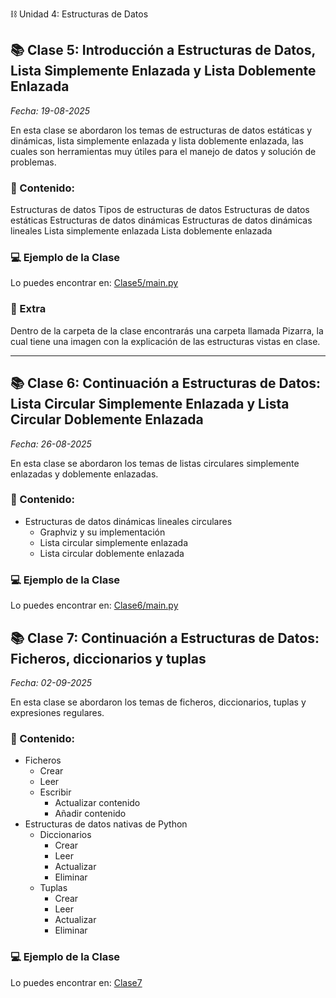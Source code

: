 ⛓️ Unidad 4: Estructuras de Datos

## 📚 Clase 5: Introducción a Estructuras de Datos, Lista Simplemente Enlazada y Lista Doblemente Enlazada
_Fecha: 19-08-2025_

En esta clase se abordaron los temas de estructuras de datos estáticas y dinámicas, lista simplemente enlazada y lista doblemente enlazada, las cuales son herramientas muy útiles para el manejo de datos y solución de problemas.

### 📖 Contenido:
Estructuras de datos
Tipos de estructuras de datos
Estructuras de datos estáticas
Estructuras de datos dinámicas
Estructuras de datos dinámicas lineales
Lista simplemente enlazada
Lista doblemente enlazada

### 💻 Ejemplo de la Clase
Lo puedes encontrar en: [Clase5/main.py](./Clase5/main.py)

### 🚀 Extra
Dentro de la carpeta de la clase encontrarás una carpeta llamada Pizarra, la cual tiene una imagen con la explicación de las estructuras vistas en clase.

---

## 📚 Clase 6: Continuación a Estructuras de Datos: Lista Circular Simplemente Enlazada y Lista Circular Doblemente Enlazada

_Fecha: 26-08-2025_

En esta clase se abordaron los temas de listas circulares simplemente enlazadas y doblemente enlazadas.

### 📖 Contenido:

- Estructuras de datos dinámicas lineales circulares
    - Graphviz y su implementación
    - Lista circular simplemente enlazada
    - Lista circular doblemente enlazada

### 💻 Ejemplo de la Clase

Lo puedes encontrar en:  [Clase6/main.py](./Clase6/main.py)

## 📚 Clase 7: Continuación a Estructuras de Datos: Ficheros, diccionarios y tuplas

_Fecha: 02-09-2025_

En esta clase se abordaron los temas de ficheros, diccionarios, tuplas y expresiones regulares.

### 📖 Contenido:

- Ficheros
    - Crear
    - Leer
    - Escribir
        - Actualizar contenido
        - Añadir contenido
- Estructuras de datos nativas de Python
    - Diccionarios
        - Crear
        - Leer
        - Actualizar
        - Eliminar
    - Tuplas
        - Crear
        - Leer
        - Actualizar
        - Eliminar


### 💻 Ejemplo de la Clase

Lo puedes encontrar en:  [Clase7](./Clase7/)

